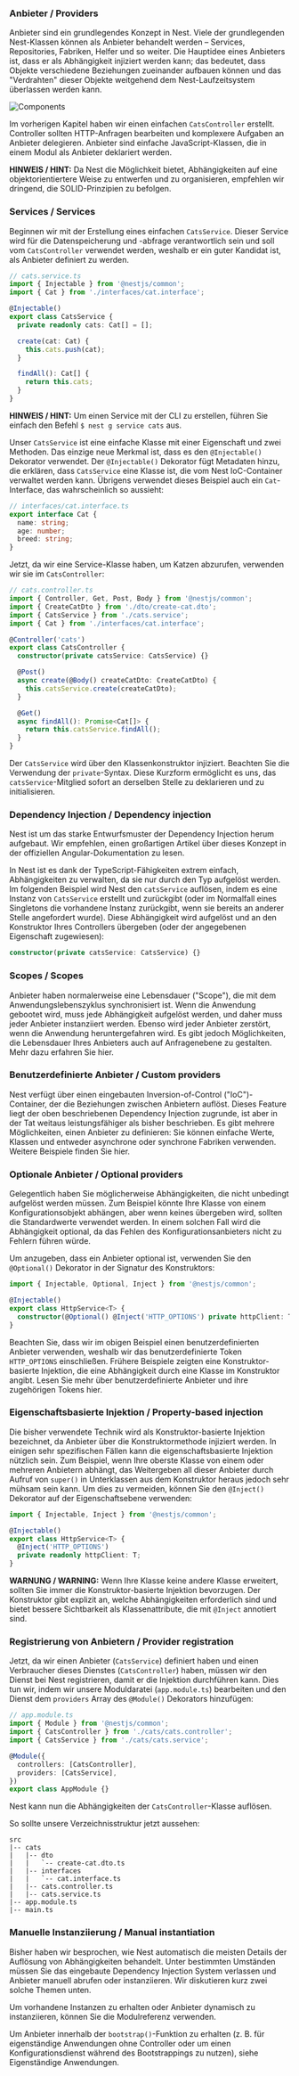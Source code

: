 ### Anbieter / Providers

Anbieter sind ein grundlegendes Konzept in Nest. Viele der grundlegenden Nest-Klassen können als Anbieter behandelt werden – Services, Repositories, Fabriken, Helfer und so weiter. Die Hauptidee eines Anbieters ist, dass er als Abhängigkeit injiziert werden kann; das bedeutet, dass Objekte verschiedene Beziehungen zueinander aufbauen können und das "Verdrahten" dieser Objekte weitgehend dem Nest-Laufzeitsystem überlassen werden kann.

![Components](Components_1.png)

Im vorherigen Kapitel haben wir einen einfachen `CatsController` erstellt. Controller sollten HTTP-Anfragen bearbeiten und komplexere Aufgaben an Anbieter delegieren. Anbieter sind einfache JavaScript-Klassen, die in einem Modul als Anbieter deklariert werden.

**HINWEIS / HINT:** Da Nest die Möglichkeit bietet, Abhängigkeiten auf eine objektorientiertere Weise zu entwerfen und zu organisieren, empfehlen wir dringend, die SOLID-Prinzipien zu befolgen.

### Services / Services

Beginnen wir mit der Erstellung eines einfachen `CatsService`. Dieser Service wird für die Datenspeicherung und -abfrage verantwortlich sein und soll vom `CatsController` verwendet werden, weshalb er ein guter Kandidat ist, als Anbieter definiert zu werden.

```typescript
// cats.service.ts
import { Injectable } from '@nestjs/common';
import { Cat } from './interfaces/cat.interface';

@Injectable()
export class CatsService {
  private readonly cats: Cat[] = [];

  create(cat: Cat) {
    this.cats.push(cat);
  }

  findAll(): Cat[] {
    return this.cats;
  }
}
```

**HINWEIS / HINT:** Um einen Service mit der CLI zu erstellen, führen Sie einfach den Befehl `$ nest g service cats` aus.

Unser `CatsService` ist eine einfache Klasse mit einer Eigenschaft und zwei Methoden. Das einzige neue Merkmal ist, dass es den `@Injectable()` Dekorator verwendet. Der `@Injectable()` Dekorator fügt Metadaten hinzu, die erklären, dass `CatsService` eine Klasse ist, die vom Nest IoC-Container verwaltet werden kann. Übrigens verwendet dieses Beispiel auch ein `Cat`-Interface, das wahrscheinlich so aussieht:

```typescript
// interfaces/cat.interface.ts
export interface Cat {
  name: string;
  age: number;
  breed: string;
}
```

Jetzt, da wir eine Service-Klasse haben, um Katzen abzurufen, verwenden wir sie im `CatsController`:

```typescript
// cats.controller.ts
import { Controller, Get, Post, Body } from '@nestjs/common';
import { CreateCatDto } from './dto/create-cat.dto';
import { CatsService } from './cats.service';
import { Cat } from './interfaces/cat.interface';

@Controller('cats')
export class CatsController {
  constructor(private catsService: CatsService) {}

  @Post()
  async create(@Body() createCatDto: CreateCatDto) {
    this.catsService.create(createCatDto);
  }

  @Get()
  async findAll(): Promise<Cat[]> {
    return this.catsService.findAll();
  }
}
```

Der `CatsService` wird über den Klassenkonstruktor injiziert. Beachten Sie die Verwendung der `private`-Syntax. Diese Kurzform ermöglicht es uns, das `catsService`-Mitglied sofort an derselben Stelle zu deklarieren und zu initialisieren.

### Dependency Injection / Dependency injection

Nest ist um das starke Entwurfsmuster der Dependency Injection herum aufgebaut. Wir empfehlen, einen großartigen Artikel über dieses Konzept in der offiziellen Angular-Dokumentation zu lesen.

In Nest ist es dank der TypeScript-Fähigkeiten extrem einfach, Abhängigkeiten zu verwalten, da sie nur durch den Typ aufgelöst werden. Im folgenden Beispiel wird Nest den `catsService` auflösen, indem es eine Instanz von `CatsService` erstellt und zurückgibt (oder im Normalfall eines Singletons die vorhandene Instanz zurückgibt, wenn sie bereits an anderer Stelle angefordert wurde). Diese Abhängigkeit wird aufgelöst und an den Konstruktor Ihres Controllers übergeben (oder der angegebenen Eigenschaft zugewiesen):

```typescript
constructor(private catsService: CatsService) {}
```

### Scopes / Scopes

Anbieter haben normalerweise eine Lebensdauer ("Scope"), die mit dem Anwendungslebenszyklus synchronisiert ist. Wenn die Anwendung gebootet wird, muss jede Abhängigkeit aufgelöst werden, und daher muss jeder Anbieter instanziiert werden. Ebenso wird jeder Anbieter zerstört, wenn die Anwendung heruntergefahren wird. Es gibt jedoch Möglichkeiten, die Lebensdauer Ihres Anbieters auch auf Anfragenebene zu gestalten. Mehr dazu erfahren Sie hier.

### Benutzerdefinierte Anbieter / Custom providers

Nest verfügt über einen eingebauten Inversion-of-Control ("IoC")-Container, der die Beziehungen zwischen Anbietern auflöst. Dieses Feature liegt der oben beschriebenen Dependency Injection zugrunde, ist aber in der Tat weitaus leistungsfähiger als bisher beschrieben. Es gibt mehrere Möglichkeiten, einen Anbieter zu definieren: Sie können einfache Werte, Klassen und entweder asynchrone oder synchrone Fabriken verwenden. Weitere Beispiele finden Sie hier.

### Optionale Anbieter / Optional providers

Gelegentlich haben Sie möglicherweise Abhängigkeiten, die nicht unbedingt aufgelöst werden müssen. Zum Beispiel könnte Ihre Klasse von einem Konfigurationsobjekt abhängen, aber wenn keines übergeben wird, sollten die Standardwerte verwendet werden. In einem solchen Fall wird die Abhängigkeit optional, da das Fehlen des Konfigurationsanbieters nicht zu Fehlern führen würde.

Um anzugeben, dass ein Anbieter optional ist, verwenden Sie den `@Optional()` Dekorator in der Signatur des Konstruktors:

```typescript
import { Injectable, Optional, Inject } from '@nestjs/common';

@Injectable()
export class HttpService<T> {
  constructor(@Optional() @Inject('HTTP_OPTIONS') private httpClient: T) {}
}
```

Beachten Sie, dass wir im obigen Beispiel einen benutzerdefinierten Anbieter verwenden, weshalb wir das benutzerdefinierte Token `HTTP_OPTIONS` einschließen. Frühere Beispiele zeigten eine Konstruktor-basierte Injektion, die eine Abhängigkeit durch eine Klasse im Konstruktor angibt. Lesen Sie mehr über benutzerdefinierte Anbieter und ihre zugehörigen Tokens hier.

### Eigenschaftsbasierte Injektion / Property-based injection

Die bisher verwendete Technik wird als Konstruktor-basierte Injektion bezeichnet, da Anbieter über die Konstruktormethode injiziert werden. In einigen sehr spezifischen Fällen kann die eigenschaftsbasierte Injektion nützlich sein. Zum Beispiel, wenn Ihre oberste Klasse von einem oder mehreren Anbietern abhängt, das Weitergeben all dieser Anbieter durch Aufruf von `super()` in Unterklassen aus dem Konstruktor heraus jedoch sehr mühsam sein kann. Um dies zu vermeiden, können Sie den `@Inject()` Dekorator auf der Eigenschaftsebene verwenden:

```typescript
import { Injectable, Inject } from '@nestjs/common';

@Injectable()
export class HttpService<T> {
  @Inject('HTTP_OPTIONS')
  private readonly httpClient: T;
}
```

**WARNUNG / WARNING:** Wenn Ihre Klasse keine andere Klasse erweitert, sollten Sie immer die Konstruktor-basierte Injektion bevorzugen. Der Konstruktor gibt explizit an, welche Abhängigkeiten erforderlich sind und bietet bessere Sichtbarkeit als Klassenattribute, die mit `@Inject` annotiert sind.

### Registrierung von Anbietern / Provider registration

Jetzt, da wir einen Anbieter (`CatsService`) definiert haben und einen Verbraucher dieses Dienstes (`CatsController`) haben, müssen wir den Dienst bei Nest registrieren, damit er die Injektion durchführen kann. Dies tun wir, indem wir unsere Moduldaratei (`app.module.ts`) bearbeiten und den Dienst dem `providers` Array des `@Module()` Dekorators hinzufügen:

```typescript
// app.module.ts
import { Module } from '@nestjs/common';
import { CatsController } from './cats/cats.controller';
import { CatsService } from './cats/cats.service';

@Module({
  controllers: [CatsController],
  providers: [CatsService],
})
export class AppModule {}
```

Nest kann nun die Abhängigkeiten der `CatsController`-Klasse auflösen.

So sollte unsere Verzeichnisstruktur jetzt aussehen:

```
src
|-- cats
|   |-- dto
|   |   `-- create-cat.dto.ts
|   |-- interfaces
|   |   `-- cat.interface.ts
|   |-- cats.controller.ts
|   |-- cats.service.ts
|-- app.module.ts
|-- main.ts
```

### Manuelle Instanziierung / Manual instantiation

Bisher haben wir besprochen, wie Nest automatisch die meisten Details der Auflösung von Abhängigkeiten behandelt. Unter bestimmten Umständen müssen Sie das eingebaute Dependency Injection System verlassen und Anbieter manuell abrufen oder instanziieren. Wir diskutieren kurz zwei solche Themen unten.

Um vorhandene Instanzen zu erhalten oder Anbieter dynamisch zu instanziieren, können Sie die Modulreferenz verwenden.

Um Anbieter innerhalb der `bootstrap()`-Funktion zu erhalten (z. B. für eigenständige Anwendungen ohne Controller oder um einen Konfigurationsdienst während des Bootstrappings zu nutzen), siehe Eigenständige Anwendungen.
